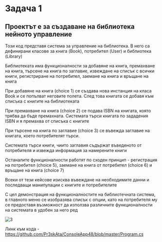 # Задача 1 

## Проектът е за създаване на библиотека нейното управление

 Този код представя система за управление на библиотека. В него са дефинирани класове за книга (Book), потребител (User) и библиотека (Library)

 Библиотеката има функционалности за добавяне на книга, премахване на книга, търсене на книга по заглавие, извеждане на списък с всички книги, регистриране на потребител, заемане на книга и връщане на книга

 При добавяне на книга (choice 1) се създава нова инстанция на класа Book и се попълват неговите полета. След това книгата се добавя към списъка с книгите на библиотеката

 При премахване на книга (choice 2) се подава ISBN на книгата, която трябва да бъде премахната. Системата търси книгата по зададения ISBN и я премахва от списъка с книгите

 При търсене на книга по заглавие (choice 3) се въвежда заглавие на книгата, което потребителят търси. 

Системата търси книги, чиито заглавия съдържат въведеното от потребителя и извежда информация за намерените книги

 Останалите функционалности работят по сходен принцип - регистрация на потребител (choice 5), заемане на книга от потребител (choice 6) и връщане на книга (choice 7)

 Всеки от тези кейсове изисква въвеждане на необходимите данни и последващи манипулации с книгите и потребителите

 С цел демонстрация на функционалностите на библиотечната система, в главното меню се изобразява списък с опции, като на потребителя му се предоставя възможност да използва различните функционалности на системата в удобен за него ред

![3](https://github.com/Pr3skAta/ConsoleApp48/assets/174992138/0a5ce305-ac41-4613-b727-34a785fdb3f7)

Линк към кода - https://github.com/Pr3skAta/ConsoleApp48/blob/master/Program.cs



